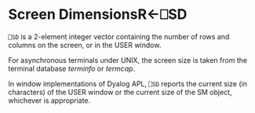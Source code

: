 




<h1 class="heading"><span class="name">Screen Dimensions</span><span class="command">R←⎕SD</span></h1>

`⎕SD` is a 2-element integer vector containing the number of rows and columns on the screen, or in the USER window.


For asynchronous terminals under UNIX, the screen size is taken from the terminal database *terminfo* or *termcap*.


In window implementations of Dyalog APL, `⎕SD` reports the current size (in characters) of the USER window or the current size of the SM object, whichever is appropriate.




